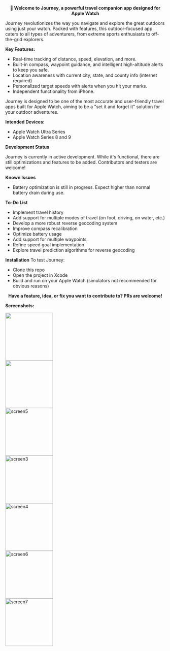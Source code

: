 <div align="center">
  <strong>👋 Welcome to Journey, a powerful travel companion app designed for Apple Watch</strong>
</div>

<p></p>

<p>
Journey revolutionizes the way you navigate and explore the great outdoors using just your watch. Packed with features, this outdoor-focused app caters to all types of adventurers, from extreme sports enthusiasts to off-the-grid explorers.
</p>

**Key Features:**

- Real-time tracking of distance, speed, elevation, and more.
- Built-in compass, waypoint guidance, and intelligent high-altitude alerts to keep you safe.
- Location awareness with current city, state, and county info (internet required)
- Personalized target speeds with alerts when you hit your marks.
- Independent functionality from iPhone.

Journey is designed to be one of the most accurate and user-friendly travel apps built for Apple Watch, aiming to be a "set it and forget it" solution for your outdoor adventures.

**Intended Devices:**

- Apple Watch Ultra Series
- Apple Watch Series 8 and 9

**Development Status**

Journey is currently in active development. While it's functional, there are still optimizations and features to be added. Contributors and testers are welcome!

**Known Issues**

- Battery optimization is still in progress. Expect higher than normal battery drain during use.

**To-Do List**

- Implement travel history
- Add support for multiple modes of travel (on foot, driving, on water, etc.)
- Develop a more robust reverse geocoding system
- Improve compass recalibration
- Optimize battery usage
- Add support for multiple waypoints
- Refine speed goal implementation
- Explore travel prediction algorithms for reverse geocoding

**Installation**
To test Journey:

- Clone this repo
- Open the project in Xcode
- Build and run on your Apple Watch (simulators not recommended for obvious reasons)

<div align="center">
  <strong>Have a feature, idea, or fix you want to contribute to? PRs are welcome!</strong>
</div>

**Screenshots:**
<p align="left">
  <img src="https://github.com/user-attachments/assets/af56d325-6034-4116-ba6b-34ad72001f8c" width="150">
  <br>
  <img src="https://github.com/user-attachments/assets/32eaf5b6-aac6-4053-b2fd-bfb1964c95ca" width="150">
  <br>
  <img src="https://github.com/user-attachments/assets/919e904a-e4cf-48b1-9e37-141a35303f47" alt="screen5" width="150">
  <br>
  <img src="https://github.com/user-attachments/assets/441a27c9-206c-4371-ad3d-f99ac64e8c0a" alt="screen3" width="150">
  <br>
  <img src="https://github.com/user-attachments/assets/f30e68c1-786b-4cec-9980-c3743347b529" alt="screen4" width="150">
  <br>
  <img src="https://github.com/user-attachments/assets/62bb322d-6f8f-4a4a-b05f-626dada6c736" alt="screen6" width="150">
  <br>
  <img src="https://github.com/user-attachments/assets/896e7662-0848-4ae0-85f1-1d8f7663f8df" alt="screen7" width="150">
  <br>
</p>
